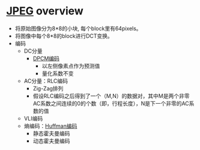 # [JPEG](https://blog.csdn.net/my_happy_life/article/details/82997597) overview

* 将原始图像分为8*8的小块, 每个block里有64pixels。
* 将图像中每个8*8的block进行DCT变换。
* 编码
  * DC分量
    * [DPCM编码](https://blog.csdn.net/gwhcsdn/article/details/71597342)
      * 以左侧像素点作为预测值
      * 量化系数不变
  * AC分量：RLC编码
    * Zig-Zag排列
    * 假设RLC编码之后得到了一个（M,N）的数据对，其中M是两个非零AC系数之间连续的0的个数（即，行程长度），N是下一个非零的AC系数的值
  * VLI编码
  * 熵编码：[Huffman编码](https://baike.baidu.com/item/%E5%93%88%E5%A4%AB%E6%9B%BC%E7%BC%96%E7%A0%81/1719730?fromtitle=HUFFMAN%E7%BC%96%E7%A0%81&fromid=364674&fr=aladdin)
    * 静态霍夫曼编码
    * 动态霍夫曼编码